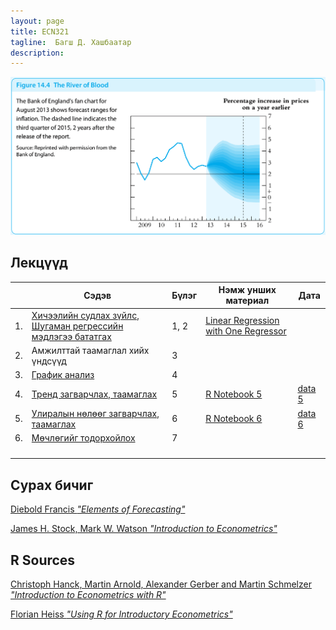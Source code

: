 ```yaml
---
layout: page
title: ECN321
tagline:  Багш Д. Хашбаатар
description: 
---
```


![alt text](pages/Lectures/river.png "from James H. Stock, Mark W. Watson “Introduction to Econometrics”")


## Лекцүүд

|     	| Сэдэв                                                                                       	| Бүлэг 	| Нэмж унших материал                                                                                                      	| Дата                                   	|
|-----	|---------------------------------------------------------------------------------------------	|-------	|--------------------------------------------------------------------------------------------------------------------------	|----------------------------------------	|
| 1.  	| [Хичээлийн судлах зүйлс, Шугаман регрессийн мэдлэгээ бататгах ](pages/Lectures/slide.html ) 	| 1, 2  	| [Linear Regression with One Regressor ](https://www.econometrics-with-r.org/3-1-estimation-of-the-population-mean.html ) 	|                                        	|
| 2.  	| Амжилттай таамаглал хийх үндсүүд                                                            	| 3     	|                                                                                                                          	|                                        	|
| 3.  	| [График анализ](pages/Lectures/slide2.html)                                                 	| 4     	|                                                                                                                          	|                                        	|
| 4.  	| [Тренд загварчлах, таамаглах](pages/Lectures/slide3.html)                                   	| 5     	| [R Notebook 5](pages/Lectures/Notebook1.html)                                                                            	| [data 5](pages/Lectures/ch5data.Rdata) 	|
| 5.  	| [Улиралын нөлөөг загварчлах, таамаглах](pages/Lectures/slide4.html)                         	| 6     	| [R Notebook 6](pages/Lectures/Notebook2.html)                                                                            	| [data 6](pages/Lectures/ch6data.Rdata) 	|
| 6.  	| [Мөчлөгийг тодорхойлох](pages/Lectures/slide5.html)                                         	| 7     	|                                                                                                                          	|                                        	|
|     	|                                                                                             	|       	|                                                                                                                          	|                                        	|
|     	|                                                                                             	|       	|                                                                                                                          	|                                        	|
|     	|                                                                                             	|       	|                                                                                                                          	|                                        	|
|     	|                                                                                             	|       	|                                                                                                                          	|                                        	|

## Сурах бичиг

[Diebold Francis *"Elements of Forecasting"*](https://www.sas.upenn.edu/~fdiebold/Textbooks.html)

[James H. Stock, Mark W. Watson *"Introduction to Econometrics"*](https://scholar.harvard.edu/stock/pages/introduction-econometrics)

## R Sources

[Christoph Hanck, Martin Arnold, Alexander Gerber and Martin Schmelzer *"Introduction to Econometrics with R"*](https://www.econometrics-with-r.org/index.html)

[Florian Heiss *"Using R for Introductory Econometrics"*](http://www.urfie.net/)